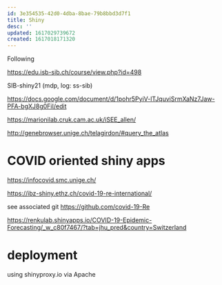 ```yaml
---
id: 3e354535-42d0-4dba-8bae-79b8bbd3d7f1
title: Shiny
desc: ''
updated: 1617029739672
created: 1617018171320
---
```



Following 

https://edu.isb-sib.ch/course/view.php?id=498

SIB-shiny21 (mdp, log: ss-sib)

https://docs.google.com/document/d/1pohr5PyiV-lTJquviSrmXaNz7Jaw-PFA-bgXJ8g0FiI/edit



https://marionilab.cruk.cam.ac.uk/iSEE_allen/

http://genebrowser.unige.ch/telagirdon/#query_the_atlas


# COVID oriented shiny apps

https://infocovid.smc.unige.ch/

https://ibz-shiny.ethz.ch/covid-19-re-international/

see associated git 
https://github.com/covid-19-Re


https://renkulab.shinyapps.io/COVID-19-Epidemic-Forecasting/_w_c80f7467/?tab=jhu_pred&country=Switzerland


# deployment

using shinyproxy.io
via Apache


